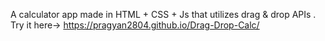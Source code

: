 A calculator app made in HTML + CSS + Js that utilizes drag & drop APIs
.
Try it here-> https://pragyan2804.github.io/Drag-Drop-Calc/

